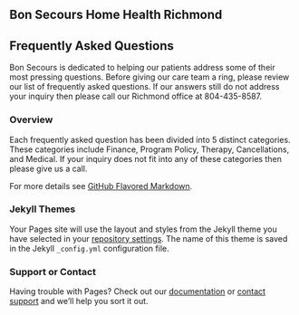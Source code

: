 ## Bon Secours Home Health Richmond
## Frequently Asked Questions

Bon Secours is dedicated to helping our patients address some of their most pressing questions. Before giving our care team a ring, please review our list of frequently asked questions. If our answers still do not address your inquiry then please call our Richmond office at 804-435-8587. 

### Overview

Each frequently asked question has been divided into 5 distinct categories. These categories include Finance, Program Policy, Therapy, Cancellations, and Medical. If your inquiry does not fit into any of these categories then please give us a call.




For more details see [GitHub Flavored Markdown](https://guides.github.com/features/mastering-markdown/).

### Jekyll Themes

Your Pages site will use the layout and styles from the Jekyll theme you have selected in your [repository settings](https://github.com/kgoode-web/Bon-Secours-RVA-FAQ/settings). The name of this theme is saved in the Jekyll `_config.yml` configuration file.

### Support or Contact

Having trouble with Pages? Check out our [documentation](https://help.github.com/categories/github-pages-basics/) or [contact support](https://github.com/contact) and we’ll help you sort it out.
